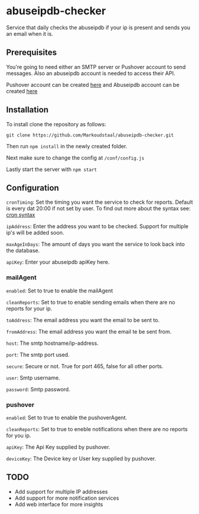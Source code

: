 # abuseipdb-checker
Service that daily checks the abuseipdb if your ip is present and sends you an email when it is.

## Prerequisites

You're going to need either an SMTP server or Pushover account to send messages. Also an abuseipdb account is needed to access their API.

Pushover account can be created [here](https://pushover.net/) and Abuseipdb account can be created [here](https://www.abuseipdb.com/)

## Installation

To install clone the repository as follows:

```
git clone https://github.com/Markoudstaal/abuseipdb-checker.git
```

Then run `npm install` in the newly created folder.

Next make sure to change the config at `/conf/config.js`

Lastly start the server with `npm start`

## Configuration

`cronTiming`: Set the timing you want the service to check for reports. Default is every dat 20:00 if not set by user. To find out more about the syntax see: [cron syntax](http://www.nncron.ru/help/EN/working/cron-format.htm)

`ipAddress`: Enter the address you want to be checked. Support for multiple ip's will be added soon.

`maxAgeInDays`: The amount of days you want the service to look back into the database.

`apiKey`: Enter your abuseipdb apiKey here.

### mailAgent

`enabled`: Set to true to enable the mailAgent

`cleanReports`: Set to true to enable sending emails when there are no reports for your ip.

`toAddress`: The email address you want the email to be sent to.

`fromAddress`: The email address you want the email te be sent from.

`host`: The smtp hostname/ip-address.

`port`: The smtp port used.

`secure`: Secure or not. True for port 465, false for all other ports.

`user`: Smtp username.

`password`: Smtp password.

### pushover

`enabled`: Set to true to enable the pushoverAgent.

`cleanReports`: Set to true to eneble notifications when there are no reports for you ip.

`apiKey`: The Api Key supplied by pushover.

`deviceKey`: The Device key or User key supplied by pushover.

## TODO

- Add support for multiple IP addresses
- Add support for more notification services
- Add web interface for more insights

